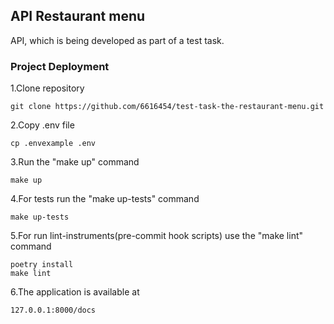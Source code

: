 ## API Restaurant menu

API, which is being developed as part of a test task.

### Project Deployment

1.Clone repository

```
git clone https://github.com/6616454/test-task-the-restaurant-menu.git
```

2.Copy .env file

```
cp .envexample .env
```

3.Run the "make up" command

```
make up
```

4.For tests run the "make up-tests" command
```
make up-tests
```
5.For run lint-instruments(pre-commit hook scripts) use the "make lint" command
```
poetry install
make lint
```

6.The application is available at

```
127.0.0.1:8000/docs
```